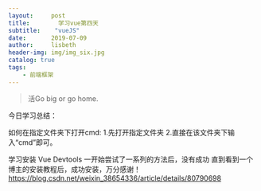 ```yaml
---
layout:     post
title:        学习vue第四天
subtitle:    "vueJS"
date:       2019-07-09
author:     lisbeth
header-img: img/img_six.jpg
catalog: true
tags:
    - 前端框架
---
```

>活Go big or go home.

今日学习总结：

如何在指定文件夹下打开cmd:
1.先打开指定文件夹
2.直接在该文件夹下输入“cmd”即可。

学习安装 Vue Devtools
一开始尝试了一系列的方法后，没有成功
直到看到一个博主的安装教程后，成功安装，万分感谢！
https://blog.csdn.net/weixin_38654336/article/details/80790698

